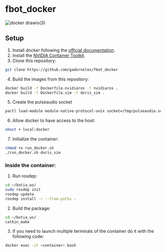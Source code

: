 # fbot_docker


![docker drawio(3)](https://github.com/gadorneles/fbot_docker/assets/14030779/1255bef0-1e3d-423b-916a-b46df8776244)

## Setup

1. Install docker following the [official documentation](https://docs.docker.com/get-docker/).
2. Install the [NVIDIA Container Toolkit](https://docs.nvidia.com/datacenter/cloud-native/container-toolkit/install-guide.html).
3. Clone this repository:
```bash
git clone https://github.com/gadorneles/fbot_docker
```
4. Build the images from this repository:
```bash
docker build -f Dockerfile.nvidiaros -t nvidiaros .
docker build -f Dockerfile.sim -t doris_sim .
```

5. Create the pulseaudio socket

```bash
pactl load-module module-native-protocol-unix socket=/tmp/pulseaudio.socket
```

6. Allow docker to have access to the host:
```bash
xhost + local:docker
```
7. Initialize the container:

```bash
chmod +x run_docker.sh
./run_docker.sh doris_sim
```
### Inside the container:

1. Run rosdep:
```bash
cd ~/butia_ws/
sudo rosdep init
rosdep update
rosdep install -r --from-paths .
```
2. Build the package:
```bash
cd ~/butia_ws/
catkin_make
```
3. If you need to launch multiple terminals of the container do it with the following code:
```bash
docker exec -it <container> bash
```


